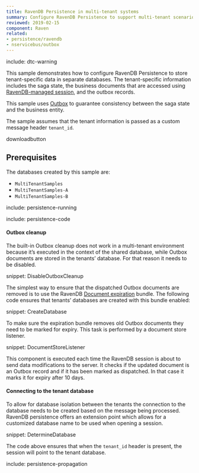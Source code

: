 ```yaml
---
title: RavenDB Persistence in multi-tenant systems
summary: Configure RavenDB Persistence to support multi-tenant scenarios.
reviewed: 2019-02-15
component: Raven
related:
- persistence/ravendb
- nservicebus/outbox
---
```


include: dtc-warning

This sample demonstrates how to configure RavenDB Persistence to store tenant-specific data in separate databases. The tenant-specific information includes the saga state, the business documents that are accessed using [RavenDB-managed session](/persistence/ravendb/#shared-session), and the outbox records.

This sample uses [Outbox](/nservicebus/outbox/) to guarantee consistency between the saga state and the business entity.

The sample assumes that the tenant information is passed as a custom message header `tenant_id`.

downloadbutton


## Prerequisites

The databases created by this sample are:

 * `MultiTenantSamples`
 * `MultiTenantSamples-A`
 * `MultiTenantSamples-B`

include: persistence-running

include: persistence-code


#### Outbox cleanup

The built-in Outbox cleanup does not work in a multi-tenant environment because it’s executed in the context of the shared database, while Outbox documents are stored in the tenants’ database. For that reason it needs to be disabled.

snippet: DisableOutboxCleanup

The simplest way to ensure that the dispatched Outbox documents are removed is to use the RavenDB [Document expiration](https://ravendb.net/docs/article-page/3.5/Csharp/server/bundles/expiration) bundle. The following code ensures that tenants’ databases are created with this bundle enabled:

snippet: CreateDatabase

To make sure the expiration bundle removes old Outbox documents they need to be marked for expiry. This task is performed by a document store listener.

snippet: DocumentStoreListener

This component is executed each time the RavenDB session is about to send data modifications to the server. It checks if the updated document is an Outbox record and if it has been marked as dispatched. In that case it marks it for expiry after 10 days.


#### Connecting to the tenant database

To allow for database isolation between the tenants the connection to the database needs to be created based on the message being processed. RavenDB persistence offers an extension point which allows for a customized database name to be used when opening a session.

snippet: DetermineDatabase

The code above ensures that when the `tenant_id` header is present, the session will point to the tenant database.

include: persistence-propagation
